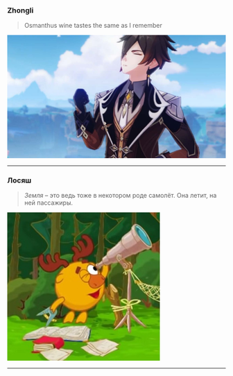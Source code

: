 ### Zhongli

> Osmanthus wine tastes the same as I remember

![Zhongli](thisisorded.jpg)

---

### Лосяш

> *Земля* – это ведь тоже в некотором роде самолёт. Она летит, на ней пассажиры.

![Лосяш](losyash.jpg)

---
